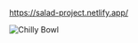 https://salad-project.netlify.app/

![Chilly Bowl](https://github.com/gdutralagares/salad-project/assets/61439293/4a65ebc3-8d72-4551-ba93-9659ce41da82)
